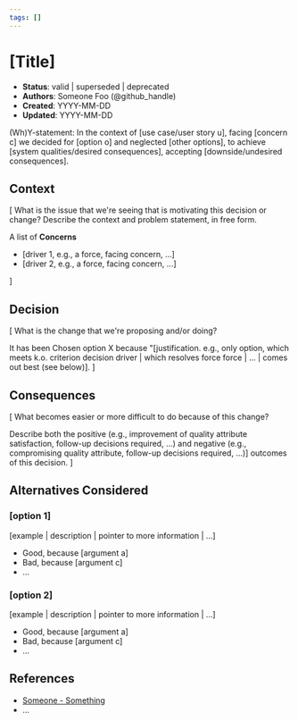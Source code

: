 ```yaml
---
tags: []
---
```


# [Title]

- **Status**: valid | superseded | deprecated
- **Authors**: Someone Foo (@github_handle)
- **Created**: YYYY-MM-DD
- **Updated**: YYYY-MM-DD

(Wh)Y-statement: In the context of [use case/user story u], facing [concern c] we decided for [option o] and neglected [other options], to achieve [system qualities/desired consequences], accepting [downside/undesired consequences].

## Context

[ What is the issue that we're seeing that is motivating this decision or change? Describe the context and problem statement, in free form.

A list of **Concerns**

- [driver 1, e.g., a force, facing concern, ...]
- [driver 2, e.g., a force, facing concern, ...]

]

## Decision

[ What is the change that we're proposing and/or doing?

It has been Chosen option X because "[justification. e.g., only option, which meets k.o. criterion decision driver | which resolves force force | ... | comes out best (see below)]. ]

## Consequences

[ What becomes easier or more difficult to do because of this change?

Describe both the positive (e.g., improvement of quality attribute satisfaction, follow-up decisions required, ...) and negative (e.g., compromising quality attribute, follow-up decisions required, ...)] outcomes of this decision. ]

## Alternatives Considered

### [option 1]

[example | description | pointer to more information | ...] <!-- optional -->

- Good, because [argument a]
- Bad, because [argument c]
- ...

### [option 2]

[example | description | pointer to more information | ...] <!-- optional -->

- Good, because [argument a]
- Bad, because [argument c]
- ...

## References <!-- optional -->

- [Someone - Something](https://someone.com/a-title-about-something)
- ...
